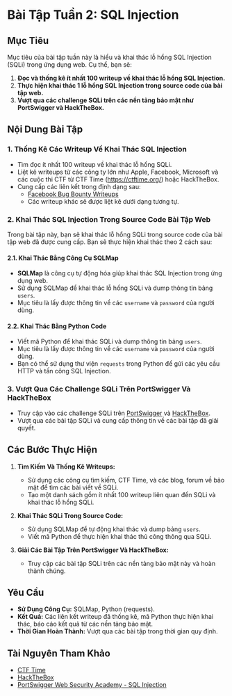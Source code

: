 # Bài Tập Tuần 2: SQL Injection

## Mục Tiêu

Mục tiêu của bài tập tuần này là hiểu và khai thác lỗ hổng SQL Injection (SQLi) trong ứng dụng web. Cụ thể, bạn sẽ:

1. **Đọc và thống kê ít nhất 100 writeup về khai thác lỗ hổng SQL Injection.**
2. **Thực hiện khai thác 1 lỗ hổng SQL Injection trong source code của bài tập web.**
3. **Vượt qua các challenge SQLi trên các nền tảng bảo mật như PortSwigger và HackTheBox.**

## Nội Dung Bài Tập

### 1. Thống Kê Các Writeup Về Khai Thác SQL Injection

- Tìm đọc ít nhất 100 writeup về khai thác lỗ hổng SQLi.
- Liệt kê writeups từ các công ty lớn như Apple, Facebook, Microsoft và các cuộc thi CTF từ CTF Time (https://ctftime.org/) hoặc HackTheBox.
- Cung cấp các liên kết trong định dạng sau:
  - [Facebook Bug Bounty Writeups](https://github.com/jaiswalakshansh/Facebook-BugBounty-Writeups)
  - Các writeup khác sẽ được liệt kê dưới dạng tương tự.

### 2. Khai Thác SQL Injection Trong Source Code Bài Tập Web

Trong bài tập này, bạn sẽ khai thác lỗ hổng SQLi trong source code của bài tập web đã được cung cấp. Bạn sẽ thực hiện khai thác theo 2 cách sau:

#### 2.1. Khai Thác Bằng Công Cụ SQLMap

- **SQLMap** là công cụ tự động hóa giúp khai thác SQL Injection trong ứng dụng web.
- Sử dụng SQLMap để khai thác lỗ hổng SQLi và dump thông tin bảng `users`.
- Mục tiêu là lấy được thông tin về các `username` và `password` của người dùng.

#### 2.2. Khai Thác Bằng Python Code

- Viết mã Python để khai thác SQLi và dump thông tin bảng `users`.
- Mục tiêu là lấy được thông tin về các `username` và `password` của người dùng.
- Bạn có thể sử dụng thư viện `requests` trong Python để gửi các yêu cầu HTTP và tấn công SQL Injection.

### 3. Vượt Qua Các Challenge SQLi Trên PortSwigger Và HackTheBox

- Truy cập vào các challenge SQLi trên [PortSwigger](https://portswigger.net/web-security/sql-injection) và [HackTheBox](https://www.hackthebox.eu/).
- Vượt qua các bài tập SQLi và cung cấp thông tin về các bài tập đã giải quyết.

## Các Bước Thực Hiện

1. **Tìm Kiếm Và Thống Kê Writeups:**
   - Sử dụng các công cụ tìm kiếm, CTF Time, và các blog, forum về bảo mật để tìm các bài viết về SQLi.
   - Tạo một danh sách gồm ít nhất 100 writeup liên quan đến SQLi và khai thác lỗ hổng SQLi.

2. **Khai Thác SQLi Trong Source Code:**
   - Sử dụng SQLMap để tự động khai thác và dump bảng `users`.
   - Viết mã Python để thực hiện khai thác thủ công thông qua SQLi.

3. **Giải Các Bài Tập Trên PortSwigger Và HackTheBox:**
   - Truy cập các bài tập SQLi trên các nền tảng bảo mật này và hoàn thành chúng.

## Yêu Cầu

- **Sử Dụng Công Cụ:** SQLMap, Python (requests).
- **Kết Quả:** Các liên kết writeup đã thống kê, mã Python thực hiện khai thác, báo cáo kết quả từ các nền tảng bảo mật.
- **Thời Gian Hoàn Thành:** Vượt qua các bài tập trong thời gian quy định.

## Tài Nguyên Tham Khảo

- [CTF Time](https://ctftime.org/)
- [HackTheBox](https://www.hackthebox.eu/)
- [PortSwigger Web Security Academy - SQL Injection](https://portswigger.net/web-security/sql-injection)
